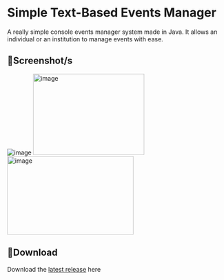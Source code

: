 # **Simple Text-Based Events Manager**
A really simple console events manager system made in Java. It allows an individual or an institution to manage events with ease.

## 📸**Screenshot/s**
![image](https://github.com/user-attachments/assets/5e91a249-02fb-43c8-b1ac-0de8fc85626a) <img width="258" height="188" alt="image" src="https://github.com/user-attachments/assets/876b5ed1-1356-451f-baa7-b62253e992cc" /> <img width="293" height="182" alt="image" src="https://github.com/user-attachments/assets/ccecb18c-47bc-4060-8673-f614b5b4ac88" />



## 💾**Download**
Download the [latest release](https://github.com/moonlighthowling616/text-based-events-manager/releases/tag/v1.0-release) here

